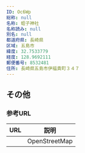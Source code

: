 ```yaml
---
ID: Oc6Wp
総称: null
名称: 蛭子神社
名称読み: null
別名: null
都道府県: 長崎県
区域: 五島市
緯度: 32.7533779
経度: 128.9692111
郵便番号: 8532481
住所: 長崎県五島市伊福貴町３４７
---
```


## その他

### 参考URL

| URL | 説明          |
| --- | ------------- |
|     | OpenStreetMap |

